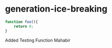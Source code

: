 # generation-ice-breaking

~~~javascript
function foo(){
    return 0;
}
~~~
Added Testing Function 
Mahabir 